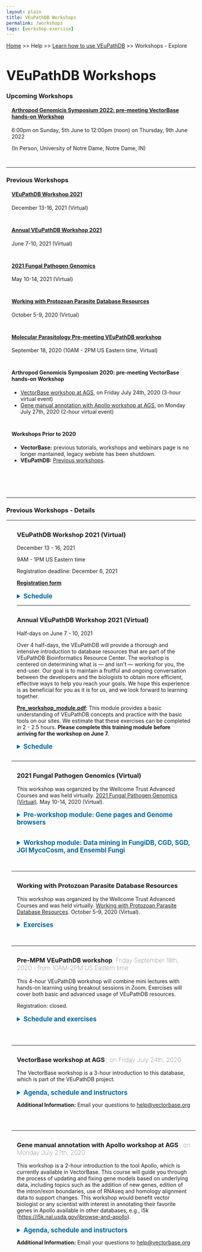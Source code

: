 ```yaml
---
layout: plain
title: VEuPathDB Workshops
permalink: /workshops
tags: [workshop-exercise]
---
```

<style>
  h1 {
    font-size: 2.5em;
  }
  div.contents {
    margin-left: 1em;
    margin-bottom: 3em;
  }
  
  div.workshop {
    margin: 2em 1em;
  }

details summary, details ul {
  margin-top: 1em;
}
details summary {
  font-size: 120%;
  color: #069;
}
details p, details table {
  margin-left: 2em;
}
details table {
  margin-right: 6em;
}

table {
  margin-top: 1em;
  border-collapse: collapse;
}
/*
table, th, td {
  border: 1px solid black;
  padding: 0.5em;
}
*/
tr.break td {
  background-color: #DCDCDC;
}

table.hor-minimalist-a {
  text-align: left;
}
table.hor-minimalist-a th {
  font-size: 110%;
  font-weight: 400;
  color: #039;
  border-bottom: 2px solid #6678b1;
  padding: 0.5em;
  text-align: left;
}
table.hor-minimalist-a tr {
  border-bottom: 1px solid #ddd;
}
table.hor-minimalist-a tr:hover td {
  color: #039; 
}
table.hor-minimalist-a tr.other td {
  background-color: #fafafa;         
}
table.hor-minimalist-a tbody {
  display: table-row-group;
  vertical-align: middle;
  border-color: inherit;
}
table.hor-minimalist-a td {
  color: #669; 
  padding: 0.5em 0.5em 0.5em;
  vertical-align: middle;
}
table.hor-minimalist-a tfoot {
  font-size: 90%;
}
table.hor-minimalist-a tfoot tr {
  border:0;
}
th.time {
  width: 10%;
}
th.event {
  width: 50%;
}
th.author {
  width: 20%;
}
th.recording {
  width: 20%;
}
</style>

<p><a href="/">Home</a> >> Help >> <a href="/a/app/static-content/landing.html">Learn how to use VEuPathDB</a> >> Workshops - Explore</p>

<h1>VEuPathDB Workshops</h1>
<div class="static-content">

  <h3>Upcoming Workshops</h3>
  <div class="contents">     
    <h4><a href="/a/app/static-content/ags2022.html">Arthropod Genomicis Symposium 2022: pre-meeting VectorBase hands-on Workshop</a></h4>
    <p>6:00pm on Sunday, 5th June to 12:00pm (noon) on Thursday, 9th June 2022</p>
    <p>(In Person, University of Notre Dame, Notre Dame, IN)</p>
  </div>

  <hr>
  
  <h3>Previous Workshops</h3>

 <div class="contents">     
    <h4><a href="#DECveupath2021">VEuPathDB Workshop 2021</a></h4>
      December 13-16, 2021 (Virtual)
  </div>
  
  <div class="contents">     
    <h4><a href="#veupath2021">Annual VEuPathDB Workshop 2021</a></h4>
      June 7-10, 2021 (Virtual)
  </div>
  
  <div class="contents">
    <h4><a href="#hinxton2021">2021 Fungal Pathogen Genomics</a></h4>
    May 10-14, 2021 (Virtual)
  </div>

  <div class="contents">
    <h4><a href="#hinxton2020">Working with Protozoan Parasite Database Resources</a></h4>
    October 5-9, 2020 (Virtual)
  </div>

  <div class="contents">
    <h4><a href="#mpm2020">Molecular Parasitology Pre-meeting VEuPathDB workshop</a></h4>
    September 18, 2020 (10AM - 2PM US Eastern time, Virtual)
  </div>

  <div class="contents">
    <h4>Arthropod Genomicis Symposium 2020: pre-meeting VectorBase hands-on Workshop</h4>
    <ul>
      <li><a href="#vb-2020-7-24">VectorBase workshop at AGS</a>, on Friday July 24th, 2020 (3-hour virtual event)</li>
      <li><a href="#apollo-2020-7-27">Gene manual annotation with Apollo workshop at AGS</a>, on Monday July 27th, 2020 (2-hour virtual event)</li>
    </ul>
  </div>

  <div class="contents">
    <h4>Workshops Prior to 2020</h4>
    <ul>
      <li><b>VectorBase:</b> previous tutorials, workshops and webinars page is no longer mantained, legacy webiste has been shutdown.</li>
      <li><b>VEuPathDB:</b> <a target="_blank" href="https://workshop.eupathdb.org" target="_blank">Previous workshops</a>.</li>
    </ul>
  </div>

<br>
<br>

 
  <!-- =========== PREVIOUS WORKSHOPS  ======================== -->
<hr>
<h3>Previous Workshops - Details</h3>
<hr>

<div class="contents">
  
  <div class="anchor"><a name="DECveupath2021"></a></div>
  <div class="workshop">
    <h3>VEuPathDB Workshop 2021 (Virtual)</h3>
    <p>December 13 - 16, 2021</p>
    <p>9AM - 1PM US Eastern time</p>
    <p>Registration deadline: December 6, 2021</p>
    <p><b><a href="https://upenn.co1.qualtrics.com/jfe/form/SV_0Il5yFqOJ056ENU" target="_blank">Registration form</a></b></p>
    <details closed>
      <summary><b>Schedule</b></summary>
      <p>All times in this schedule are given as Eastern Daylight time. Please
        convert to your location <a href="https://www.thetimezoneconverter.com/"
          target="_blank">https://www.thetimezoneconverter.com/</a>.</p>
      <table class="hor-minimalist-a">
        <thead>
          <tr>
            <th class="break"><b>Monday, December&nbsp; 13th</b></th>
          </tr>
          <tr>
            <th class="time">Time</th>
            <th class="event">Event and PDF handouts</th>
            <th class="author">Instructor</th>
            <th class="recording">Recording</th>
          </tr>
        </thead>
        <tbody>
          <tr>
            <td>8:30am</td>
            <td>Zoom session opens</td>
            <td> <br>
            </td>
            <td> <br>
            </td>
          </tr>
          <tr>
            <td>9:00 AM</td>
            <td>General welcome, workshop overview</td>
            <td>Omar Harb, Mary Ann McDowell and David Roos</td>
            <td><br>
              <iframe src="https://www.youtube.com/embed/_YF5cRpR6ak" title="YouTube video player"
                allow="accelerometer; autoplay; clipboard-write; encrypted-media; gyroscope; picture-in-picture"
                allowfullscreen=""
                height="115"
                frameborder="0"
                width="180"></iframe></td>
          </tr>
          <tr>
            <td>9:10 AM</td>
            <td>Introduction to VEuPathDB - lecture with live demos</td>
            <td>Omar Harb</td>
            <td> <br>
              <iframe src="https://www.youtube.com/embed/lKjMaGWIupM" title="YouTube video player"
                allow="accelerometer; autoplay; clipboard-write; encrypted-media; gyroscope; picture-in-picture"
                allowfullscreen=""
                height="115"
                frameborder="0"
                width="180"></iframe>
            </td>
          </tr>
          <tr>
            <td>10:00 AM</td>
            <td><a href="{{'/documents/Dec2021/SiteSearchDec2021.pdf' | absolute_url}}"><b>Site Search</b></a> <br><br>
              <a href="{{'/documents/Dec2021/OrganismPreferencesDec2021.pdf' | absolute_url}}"><b>Organism Preferences</b></a> <br><br>
              <a href="{{'/documents/Dec2021/GenePageDec2021.pdf' | absolute_url}}"><b>Gene Page</b></a></td>
            <td>Breakout rooms</td>
            <td> <br>
            </td>
          </tr>
          <tr>
            <td>11:00 AM</td>
            <td>Break</td>
            <td><br>
            </td>
            <td> <br>
            </td>
          </tr>
          <tr>
            <td>11:30 AM</td>
            <td><span style="color: #0000ee;"></span>Introduction to Search
              Strategies</td>
            <td>Susanne Warrenfeltz</td>
            <td><iframe width="180" height="115" src="https://www.youtube.com/embed/xlh2urUvayg" title="YouTube video player" frameborder="0" allow="accelerometer; autoplay; clipboard-write; encrypted-media; gyroscope; picture-in-picture" allowfullscreen></iframe>
              <br>
            </td>
          </tr>
          <tr>
            <td>12:00 PM</td>
            <td><a href="{{'/documents/Dec2021/StrategiesDec2021.pdf' | absolute_url}}"><b>Search Strategies</b></a></td>
            <td><br>
            </td>
            <td> <br>
            </td>
          </tr>
          <tr>
            <td>12:45 PM</td>
            <td>Wrap up</td>
            <td><br>
            </td>
            <td> <br>
              <iframe src="https://www.youtube.com/embed/yeieEKTA1Ts" title="YouTube video player"
                allow="accelerometer; autoplay; clipboard-write; encrypted-media; gyroscope; picture-in-picture"
                allowfullscreen=""
                height="115"
                frameborder="0"
                width="180"></iframe>
            </td>
          </tr>
          <tr>
            <td>1:00 PM</td>
            <td>Free option discussion and questions</td>
            <td><br>
            </td>
            <td> <br>
            </td>
          </tr>
          <tr>
            <td>1:30 PM</td>
            <td>Zoom closes</td>
            <td><br>
            </td>
            <td> <br>
            </td>
          </tr>
          <tr>
          </tr>
          <tr>
          </tr>
          <tr>
          </tr>
        </tbody>
      </table>
      <br>
      <table class="hor-minimalist-a">
        <thead>
          <tr>
            <th class="break"><b>Tuesday, December 14th</b></th>
          </tr>
          <tr>
            <th class="time">Time</th>
            <th class="event">Event and PDF handouts</th>
            <th class="author">Instructor</th>
            <th class="recording">Recording</th>
          </tr>
        </thead>
        <tbody>
          <tr>
            <td>8:30am</td>
            <td>Zoom session opens</td>
            <td> <br>
            </td>
            <td> <br>
            </td>
          </tr>
          <tr>
            <td>9:00 AM</td>
            <td>Introduction to the genome browser</td>
            <td>Gloria I. Giraldo-Calderón</td>
            <td><iframe width="180" height="115" src="https://www.youtube.com/embed/QlAqjN0X16A" title="YouTube video player" frameborder="0" allow="accelerometer; autoplay; clipboard-write; encrypted-media; gyroscope; picture-in-picture" allowfullscreen></iframe><br>
            </td>
          </tr>
          <tr>
            <td>9:30 AM</td>
            <td><a href="{{'/documents/Dec2021/JBrowseBasicsDec2021.pdf' | absolute_url}}"><b>Genome browser basics</b></a></td>
            <td>Break out<br>
            </td>
            <td><br>
            </td>
          </tr>
          <tr>
            <td>10:30 AM</td>
            <td>Exploring gene models in the genome browser</td>
            <td>David Roos</td>
            <td><iframe width="180" height="115" src="https://www.youtube.com/embed/ZOVmmWKxB7g" title="YouTube video player" frameborder="0" allow="accelerometer; autoplay; clipboard-write; encrypted-media; gyroscope; picture-in-picture" allowfullscreen></iframe><br>
            </td>
          </tr>
          <tr>
            <td>11:00 AM</td>
            <td>Break</td>
            <td><br>
            </td>
            <td><br>
            </td>
          </tr>
          <tr>
            <td>11:30 AM</td>
            <td><a href="{{'/documents/Dec2021/Adv_JBrowse_RNAseqII.pdf' | absolute_url}}"><b>Exploring Gene models in the genome browser</b></a></td>
            <td>Break out<br>
            </td>
            <td><br>
            </td>
          </tr>
          <tr>
            <td>12:30 PM</td>
            <td>Gene models discussion and day wrap up</td>
            <td>David Roos<br>
            </td>
            <td><iframe width="180" height="115" src="https://www.youtube.com/embed/2_p61Rjm668" title="YouTube video player" frameborder="0" allow="accelerometer; autoplay; clipboard-write; encrypted-media; gyroscope; picture-in-picture" allowfullscreen></iframe><br>
            </td>
          </tr>
          <tr>
            <td>1:00 PM</td>
            <td>Free option discussion and questions</td>
            <td><br>
            </td>
            <td><br>
            </td>
          </tr>
          <tr>
            <td>1:30 PM</td>
            <td>Zoom closes</td>
            <td><br>
            </td>
            <td><br>
            </td>
          </tr>
          <tr>
          </tr>
        </tbody>
      </table>
      <br>
      <table class="hor-minimalist-a">
        <thead>
          <tr>
            <th class="break"><b>Wednesday, December 15th</b></th>
          </tr>
          <tr>
            <th class="time">Time</th>
            <th class="event">Event and PDF handouts</th>
            <th class="author">Instructor</th>
            <th class="recording">Recording</th>
          </tr>
        </thead>
        <tbody>
          <tr>
            <td>8:30am</td>
            <td>Zoom session opens</td>
            <td><br>
            </td>
            <td><br>
            </td>
          </tr>
          <tr>
            <td>9:00 AM</td>
            <td>Introduction to Galaxy in VEuPathDB</td>
            <td>Omar Harb</td>
            <td><iframe width="180" height="115" src="https://www.youtube.com/embed/L5Q6Qlpihk0" title="YouTube video player" frameborder="0" allow="accelerometer; autoplay; clipboard-write; encrypted-media; gyroscope; picture-in-picture" allowfullscreen></iframe><br>
            </td>
          </tr>
          <tr>
            <td>10:00 AM</td>
            <td>Transcriptomic and Proteomics data</td>
            <td>Susanne Warrenfeltz </td>
            <td><iframe width="180" height="115" src="https://www.youtube.com/embed/fq-DLEAifDc" title="YouTube video player" frameborder="0" allow="accelerometer; autoplay; clipboard-write; encrypted-media; gyroscope; picture-in-picture" allowfullscreen></iframe><br>
            </td>
          </tr>
          <tr>
            <td>10:30 AM</td>
            <td><a href="{{'/documents/Dec2021/Transcriptomics_Dec2021.pdf' | absolute_url}}"><b>Transcriptomic exercise</b></a><br>
<a href="{{'/documents/Dec2021/Proteomics_Dec2021.pdf' | absolute_url}}"><b>Proteomics exercise</b></a></td>
            <td><span style="color: #0000ee;"></span>Break out</td>
            <td><br>
            </td>
          </tr>
          <tr>
            <td>11:00 AM</td>
            <td>Break</td>
            <td><br>
            </td>
            <td><br>
            </td>
          </tr>
          <tr>
            <td>11:30 AM</td>
            <td>Exercise: Transcriptomics and proteomics (Cont.)</td>
            <td>Break out </td>
            <td><br>
            </td>
          </tr>
          <tr>
            <td>12:00 PM</td>
            <td>Introduction to Orthology</td>
            <td>Mark Hickman</td>
            <td><iframe width="180" height="115" src="https://www.youtube.com/embed/3QY8AxUY9iI" title="YouTube video player" frameborder="0" allow="accelerometer; autoplay; clipboard-write; encrypted-media; gyroscope; picture-in-picture" allowfullscreen></iframe><br>
            </td>
          </tr>
          <tr>
            <td>12:45 PM</td>
            <td>Wrap up and Discussion</td>
            <td>Evelina Basenko<br>
            </td>
            <td><iframe width="180" height="115" src="https://www.youtube.com/embed/_nunD90f7Hs" title="YouTube video player" frameborder="0" allow="accelerometer; autoplay; clipboard-write; encrypted-media; gyroscope; picture-in-picture" allowfullscreen></iframe><br>
            </td>
          </tr>
          <tr>
            <td>1:00 PM</td>
            <td>Free option discussion and questions</td>
            <td><br>
            </td>
            <td><br>
            </td>
          </tr>
          <tr>
            <td>1:30 PM</td>
            <td>Zoom closes</td>
            <td><br>
            </td>
            <td><br>
            </td>
          </tr>
        </tbody>
      </table>
      <br>
      <table class="hor-minimalist-a">
        <thead>
          <tr>
            <th class="break"><b>Thursday, December 16th</b></th>
          </tr>
          <tr>
            <th class="time">Time</th>
            <th class="event">Event and PDF handouts</th>
            <th class="author">Instructor</th>
            <th class="recording">Recording</th>
          </tr>
        </thead>
        <tbody>
          <tr>
            <td>8:30am</td>
            <td>Zoom session opens</td>
            <td> <br>
            </td>
            <td> <br>
            </td>
          </tr>
          <tr>
            <td>9:00 AM</td>
            <td>Galaxy in VEuPathDB - understanding output files and what to do
              with them.</td>
            <td><br>
              Mark Hickman, Kathryn Crouch and Omar Harb<br>
            </td>
            <td>Lecture<br>
            </td>
          </tr>
          <tr>
            <td>9:30 AM</td>
            <td>Ontologies and Enrichment analysis<a href="%7B%7B%27/documents/2021athens/Day4/Metabolic_Pathways.pdf%27%20%7C%20absolute_url%7D%7D"
                class="ex-link"><b></b></a></td>
            <td>Mark Hickman<br>
            </td>
            <td>Lecture<br>
            </td>
          </tr>
          <tr>
            <td>9:45 AM</td>
            <td><a href="{{'/documents/Dec2021/GO_Enrichment_Dec2021.pdf' | absolute_url}}"><b>GO Enrichment</b></a></td>
            <td>Break out<br>
            </td>
            <td><br>
            </td>
          </tr>
          <tr>
            <td>11:00 AM</td>
            <td>Break</td>
            <td><br>
            </td>
            <td><br>
            </td>
          </tr>
          <tr>
            <td>11:30 AM</td>
            <td>Phenotypic data</td>
            <td>Evelina Basenko</td>
            <td>Lecture<br>
            </td>
          </tr>
          <tr>
            <td>12:00 PM</td>
            <td><a href="{{'/documents/Dec2021/Phenotypic_data_Dec2021.pdf' | absolute_url}}"><b>Phenotypic Data</b></a></td>
            <td>Break out<br>
            </td>
            <td><br>
            </td>
          </tr>
          <tr>
            <td>12:45 PM</td>
            <td>Final wrap up</td>
            <td>All<br>
            </td>
            <td><br>
            </td>
          </tr>
          <tr>
            <td>1:00 PM</td>
            <td>Free option discussion and questions</td>
            <td><br>
            </td>
            <td><br>
            </td>
          </tr>
          <tr>
            <td>1:30 PM</td>
            <td>Zoom closes</td>
            <td><br>
            </td>
            <td><br>
            </td>
          </tr>
        </tbody>
      </table>
    </details>
    <hr>
    </div> <!--workshop-->

 
  <div class="anchor"><a name="veupath2021"></a></div>
  <div class="workshop">
    <h3>Annual VEuPathDB Workshop 2021 (Virtual)</h3>
    <p>Half-days on June 7 - 10, 2021</p> 
    <p>Over 4 half-days, the VEuPathDB will provide a thorough and intensive introduction to database resources that are part of the VEuPathDB Bioinformatics Resource Center. The workshop is centered on determining what is — and isn't — working for you, the end-user. Our goal is to maintain a fruitful and ongoing conversation between the developers and the biologists to obtain more efficient, effective ways to help you reach your goals. We hope this experience is as beneficial for you as it is for us, and we look forward to learning together. </p>
    <!--<p> <a href="https://workshop.eupathdb.org/athens/2021/"> More info</a></p>-->
    <p><a href="{{'/documents/2021athens/Pre_workshop_module.pdf' | absolute_url}}"><b>Pre_workshop_module.pdf</b></a>: This module provides a basic understanding of VEuPathDB concepts and practice with the basic tools on our sites.  We estimate that these exercises can be completed in 2 - 2.5 hours.  <b>Please complete this training module before arriving for the workshop on June 7.</b></p>
    <details closed>
      <summary><b>Schedule</b></summary>
      <p>All times in this schedule are given as Eastern Daylight time.  Please convert to your location <a href="https://www.thetimezoneconverter.com/" target="_blank">https://www.thetimezoneconverter.com/</a>.</p>
      <table class="hor-minimalist-a">
        <thead> 
          <tr>
            <th class="break"><b>Monday, June 7th</b></th>
          </tr>
          <tr>
            <th style="text-align:left">Time</th>
            <th style="text-align:left">Event and PDF handouts</th>
            <th style="text-align:left">Instructor</th>
            <th style="text-align:left">Recording</th>
          </tr>
        </thead>
        <tbody>
          <tr>
            <td>8:30am</td>
            <td>Zoom session opens for discussion</td>
            <td> </td>
            <td> </td>
          </tr>
          <tr>
            <td>9:00 - 9:10am</td>
            <td>Workshop Introduction</td>
            <td>Jessica Kissinger</td>
            <td><br><iframe width="180" height="115" src="https://www.youtube.com/embed/KW4KpPAVpEo" frameborder="0" allow="accelerometer; autoplay; clipboard-write; encrypted-media; gyroscope; picture-in-picture" allowfullscreen></iframe></td>
          </tr>
          <tr>
            <td>9:10 - 9:15am</td>
            <td>Welcome and introductions</td>
            <td>Mary Ann McDowell and David Roos</td>
            <td> </td>
          </tr>
          <tr>
            <td>9:15 - 9:55am</td>
            <td>Introductions</td>
            <td>Everyone - Name, organisms of research, geographic location</td>
            <td> </td>
          </tr>
          <tr>
            <td>10 - 10:05am</td>
            <td>short break</td>
            <td></td>
            <td> </td>
          </tr>
          <tr>
            <td>10 - 10:10am</td>
            <td><a href="{{'/documents/2021athens/Day1/Trans-and-Prot-lecture.pdf' | absolute_url}}"><b>Transcriptomics and Proteomics lecture</b></a></td>
            <td>Susanne Warrenfeltz</td>
            <td><iframe width="180" height="115" src="https://www.youtube.com/embed/kE64HktDLlA" frameborder="0" allow="accelerometer; autoplay; clipboard-write; encrypted-media; gyroscope; picture-in-picture" allowfullscreen></iframe> </td>
          </tr>
          <tr>
            <td>10:10am - 12:00pm</td>
            <td>Break out rooms for hands on work - <br> <a href="{{'/documents/2021athens/Day1/Transcriptomics.pdf' | absolute_url}}" class="ex-link"><b>Transcriptomics</b></a> and <a href="{{'/documents/2021athens/Day1/Proteomics_June2021.pdf' | absolute_url}}" class="ex-link"><b>Proteomics</b></a></td>
            <td></td>
            <td> </td>
          </tr>
          <tr>
            <td>12:00 - 12:45pm</td>
            <td>Lunch Break</td>
            <td></td>
            <td> </td>
          </tr>
          <tr>
            <td>12:45 - 1:00pm</td>
            <td><a href="{{'/documents/2021athens/Day1/GO_Term_Presentation_june2021.pdf' | absolute_url}}" class="ex-link"><b>Gene ontology and enrichment lecture</b></a></td>
            <td>Omar Harb</td>
            <td><iframe width="180" height="115" src="https://www.youtube.com/embed/i8ulapvhy1M" frameborder="0" allow="accelerometer; autoplay; clipboard-write; encrypted-media; gyroscope; picture-in-picture" allowfullscreen></iframe> </td>
          </tr>
          <tr>
            <td>1:00 - 1:30pm</td>
            <td>Break out rooms for hands on work - <br><a href="{{'/documents/2021athens/Day1/GO-Enrichment.pdf' | absolute_url}}" class="ex-link"><b>GO Enrichment</b></a></td>
            <td></td>
            <td> </td>
          </tr>
          <tr>
            <td>1:30 - 1:50pm</td>
            <td><a href="{{'/documents/2021athens/Day1/VEuPathDB_RNAseq_lecture_2021.pdf' | absolute_url}}" class="ex-link"><b>Galaxy/RNAseq lecture</b></a></td>
            <td>Kathryn Crouch</td>
            <td><iframe width="180" height="115" src="https://www.youtube.com/embed/k5dPoZpxzE8" frameborder="0" allow="accelerometer; autoplay; clipboard-write; encrypted-media; gyroscope; picture-in-picture" allowfullscreen></iframe> </td>
          </tr>
          <tr>
            <td>1:50 - 3:00pm</td>
            <td>Break out rooms for hands on work - RNAseq Galaxy part 1<br> <a href="{{'/documents/2021athens/Day1/Galaxy-RNAseq-groups.pdf' | absolute_url}}" class="ex-link"><b>Datasets</b></a> and <a href="{{'/exercises/Day1/VEuPathDB_RNAseq_Mapping_Galaxy_1-2.pdf' | absolute_url}}" class="ex-link"><b>Instructions</b></a></td>
            <td></td>
            <td> </td>
          </tr>   
          <tr>
            <td>3 - 3:30pm</td>
            <td>Optional discussion and question time </td>
            <td></td>
            <td> </td>
          </tr>
        </tbody>
      </table>
      <br>
      <table class="hor-minimalist-a">
        <thead>
          <tr>
            <th class="break"><b>Tuesday, June 8th</b></th>
          </tr>
          <tr>
            <th style="text-align:left">Time</th>
            <th style="text-align:left">Event and PDF handouts</th>
            <th style="text-align:left">Instructor</th>
            <th style="text-align:left">Recording</th>
          </tr>
        </thead>
        <tbody>
          <tr>
            <td>8:30am</td>
            <td>Zoom session opens for discussion</td>
            <td> </td>
            <td> </td>
          </tr>
          <tr>
            <td>9:00 - 9:10am</td>
            <td>Phenotype lecture</td>
            <td>Evelina Basenko</td>
            <td><iframe width="180" height="115" src="https://www.youtube.com/embed/fEFpS6sJ6lc" frameborder="0" allow="accelerometer; autoplay; clipboard-write; encrypted-media; gyroscope; picture-in-picture" allowfullscreen></iframe> </td>
          </tr>
          <tr>
            <td>9:10 - 10:00am</td>
            <td>Break out rooms for hands on work - <br><a href="{{'/documents/2021athens/Day2/Phenotypic_data.pdf' | absolute_url}}" class="ex-link"><b>Phenotype</b></a></td>
            <td></td>
            <td></td>
          </tr>
          <tr>
            <td>10:00 - 10:20am</td>
            <td>Gene models lecture</td>
            <td>David Roos<br></td>
            <td><iframe width="180" height="115" src="https://www.youtube.com/embed/toRnpKcNUH4" frameborder="0" allow="accelerometer; autoplay; clipboard-write; encrypted-media; gyroscope; picture-in-picture" allowfullscreen></iframe></td>
          </tr>
          <tr>
            <td>10:20 - 11:30am</td>
            <td>Break out rooms for hands on work - <br><a href="{{'/documents/2021athens/Day2/Adv_JBrowse_RNAseqII.pdf' | absolute_url}}" class="ex-link"><b>Adv. JBrowse gene models</b></a></td>
            <td></td>
            <td></td>
          </tr>
          <tr>
            <td>11:30am - 12:00pm</td>
            <td>Group discussion with some students highlighting what they found</td>
            <td></td>
            <td></td>
          </tr>
          <tr>
            <td>12:00pm</td>
            <td>Lunch Break</td>
            <td></td>
            <td> </td>
          </tr>
          <tr>
            <td>1:00 - 1:20pm</td>
            <td>Lecture RNAseq pipeline output, Fastq and DESeq2</td>
            <td>Mark Hickman</td>
            <td><iframe width="180" height="115" src="https://www.youtube.com/embed/kyjoEeXhMak" frameborder="0" allow="accelerometer; autoplay; clipboard-write; encrypted-media; gyroscope; picture-in-picture" allowfullscreen></iframe></td>
          </tr>
          <tr>
            <td>1:20 - 3:00pm</td>
            <td>Break out rooms for hands on work - <br><a href="{{'/documents/2021athens/Day2/VEuPathDB_RNAseq_mapping_Galaxy_2.pdf' | absolute_url}}" class="ex-link"><b>RNAseq Galaxy part 2</b></a></td>
            <td></td>
            <td></td>
          </tr>
          <tr>
            <td>3 - 3:30pm</td>
            <td>Optional discussion and question time </td>
            <td></td>
            <td> </td>
          </tr>
        </tbody>
      </table>
      <br>
      <table class="hor-minimalist-a">
        <thead>
          <tr>
            <th class="break"><b>Wednesday, June 9th</b></th>
          </tr>
          <tr>
            <th style="text-align:left">Time</th>
            <th style="text-align:left">Event</th>
            <th style="text-align:left">Instructor</th>
            <th style="text-align:left">Recording</th>
          </tr>
        </thead>
        <tbody>
          <tr>
            <td>8:30am</td>
            <td>Zoom session opens for discussion</td>
            <td></td>
            <td></td>
          </tr>
          <tr>
            <td>9:00 - 9:20am</td>
            <td>Orthology lecture</td>
            <td>David Roos</td>
            <td><iframe width="180" height="115" src="https://www.youtube.com/embed/TYSjDtHqYog" frameborder="0" allow="accelerometer; autoplay; clipboard-write; encrypted-media; gyroscope; picture-in-picture" allowfullscreen></iframe></td>
          </tr>
          <tr>
            <td>9:20 - 10:15am</td>
            <td>Break out rooms for hands on work - <br><a href="{{'/documents/2021athens/Day3/Orthology_Phyletic_Patterns.pdf' | absolute_url}}" class="ex-link"><b>Orthology</b></a></td>
            <td></td>
            <td></td>
          </tr>
          <tr>
            <td>10:15 - 10:30am</td>
            <td><a href="{{'/documents/2021athens/Day3/VEuPathDB_variants-lecture2021.pdf' | absolute_url}}" class="ex-link"><b>SNPs and CNVs</b></a></td>
            <td>Kathryn Crouch</td>
            <td><iframe width="180" height="115" src="https://www.youtube.com/embed/Jus6uR6no9o" frameborder="0" allow="accelerometer; autoplay; clipboard-write; encrypted-media; gyroscope; picture-in-picture" allowfullscreen></iframe></td>
          </tr>
          <tr>
            <td>10:30am - 12:00pm</td>
            <td>Break out rooms for hands on work - <br><a href="{{'/documents/2021athens/Day3/Population_Biology_SNPs_CNVs_June2021.pdf' | absolute_url}}" class="ex-link"><b>SNPs and CNVs</b></a></td>
            <td></td>
            <td></td>
          </tr>
          <tr>
            <td>12:00pm</td>
            <td>Lunch Break</td>
            <td></td>
            <td></td>
          </tr>
          <tr>
            <td>1:00pm</td>
            <td>Colocation and Introduction to group projects</td>
            <td>Omar Harb</td>
            <td><iframe width="180" height="115" src="https://www.youtube.com/embed/Py4yOm37_Lo" frameborder="0" allow="accelerometer; autoplay; clipboard-write; encrypted-media; gyroscope; picture-in-picture" allowfullscreen></iframe></td>
          </tr>
            <td>1:30 - 3:00pm</td>
            <td>Break out rooms for hands on work - Group project</td>
            <td></td>
            <td></td>
          </tr>
          <tr>
            <td>3 - 3:30pm</td>
            <td>Optional discussion and question time </td>
            <td></td>
            <td></td>
          </tr>
        </tbody>
      </table>
      <br>
      <table class="hor-minimalist-a">
        <thead>
          <tr>
            <th class="break"><b>Thursday, June 10th</b></th>
          </tr>
          <tr>
            <th style="text-align:left">Time</th>
            <th style="text-align:left">Event</th>
            <th style="text-align:left">Instructor</th>
            <th style="text-align:left">Recording</th>
          </tr>
        </thead>
        <tbody>
          <tr>
            <td>8:30am</td>
            <td>Zoom session opens for discussion</td> 
            <td> </td>
            <td> </td>
          </tr>
          <tr>
            <td>9:00 - 9:10am</td>
            <td><a href="{{'/documents/2021athens/Day4/Met-pathways-lecture.pdf' | absolute_url}}" class="ex-link"><b>Metabolic pathways lecture</b></a></td>
            <td>Jessie Kissinger</td>
            <td><iframe width="180" height="115" src="https://www.youtube.com/embed/dWe_FvwRSOo" frameborder="0" allow="accelerometer; autoplay; clipboard-write; encrypted-media; gyroscope; picture-in-picture" allowfullscreen></iframe></td>
          </tr>
          <tr>
            <td>9:10 - 10:00am</td>
            <td>Break out rooms for hands on work - <br><a href="{{'/documents/2021athens/Day4/Metabolic_Pathways.pdf' | absolute_url}}" class="ex-link"><b>Metabolic pathways</b></a></td>
            <td></td>
            <td></td>
          </tr>
          <tr>
            <td>10 - 10:05am</td>
            <td>Short Break</td>
            <td></td>
            <td></td>
          </tr>
          <tr>
            <td>10:05 - 12pm</td>
            <td>Break out rooms for hands on work - Group project</td>
            <td></td>
            <td></td>
          </tr>
          <tr>
            <td>12:00pm</td>
            <td>Lunch Break</td>
            <td>Breakout rooms can stay open for continued group project work</td>
            <td></td>
          </tr>
          <tr>
            <td>1 - 2:30pm</td>
            <td>Final Project presentations</td>
            <td></td>
            <td></td>
          </tr>
          <tr>
            <td>2:30 - 3pm</td>
            <td>Workshop wrapup and final thoughts</td>
            <td></td>
            <td></td>
          </tr>   
        </tbody>
      </table>
    </details>
  </div> <!--workshop-->

  <hr>

  <div class="anchor"><a name="hinxton2021"></a></div>
  <div class="workshop">

  <h3>2021 Fungal Pathogen Genomics (Virtual)</h3>
    This workshop was organized by the Wellcome Trust Advanced Courses and was held virtually. <a href="https://coursesandconferences.wellcomeconnectingscience.org/event/fungal-pathogen-genomics-virtual-20210510/#:~:text=Summary-,Summary,and%20human%2Fanimal%2Fplant%20health">
    2021 Fungal Pathogen Genomics (Virtual)</a>.
    May 10-14, 2020 (Virtual).<br>

  <details closed>
      <summary><b>Pre-workshop module: Gene pages and Genome browsers</b></summary>
      <ul>
        <li><a href="{{'/documents/2021hinxtonfungal/1_SGD_mainpage_anatomy.pdf' | absolute_url}}">SGD main page anatomy</a></li>
        <li><a href="{{'/documents/2021hinxtonfungal/2_SGD_Gene_Pages.pdf' | absolute_url}}">SGD Gene pages</a></li>
        <li><a href="{{'/documents/2021hinxtonfungal/3_CGD_mainpage_anatomy.pdf' | absolute_url}}">CGD main page anatomy</a></li>
        <li><a href="{{'/documents/2021hinxtonfungal/4_CGD_Gene_Pages.pdf' | absolute_url}}">CGD Gene pages</a></li>
        <li><a href="{{'/documents/2021hinxtonfungal/4_SGD_CGD_Browsers_JBrowse.pdf' | absolute_url}}">SGD and CGD Genome browsers JBrowse</a></li>
        <li><a href="{{'/documents/2021hinxtonfungal/5_Anatomy_of_Ensembl_Fungi.pdf' | absolute_url}}">Anatomy of Ensembl Fungi</a></li>
        <li><a href="{{'/documents/2021hinxtonfungal/6_Ensembl_Fungi_Genepages_genome_browser_exercises.pdf' | absolute_url}}">Ensembl Fungi: Gene pages and genome browser</a></li>
        <li><a href="{{'/documents/2021hinxtonfungal/7_FungiDB_Navigating_main_page.pdf' | absolute_url}}">FungiDB main page anatomy</a></li>
        <li><a href="{{'/documents/2021hinxtonfungal/8_FungiDB_site_search.pdf' | absolute_url}}">FungiDB site search</a></li>
        <li><a href="{{'/documents/2021hinxtonfungal/9_FungiDB_Navigating_gene_record_pages.pdf' | absolute_url}}">FungiDB Navigating gene record pages</a></li>
        <li><a href="{{'/documents/2021hinxtonfungal/10_AnatomyOfMycoCosm_2021.pdf' | absolute_url}}">Anatomy of JGI MycoCosm</a></li>
     </ul>
    </details>
    <br> 
    <details closed>
      <summary><b>Workshop module: Data mining in FungiDB, CGD, SGD, JGI MycoCosm, and Ensembl Fungi</b></summary>
      <ul>  
        <li>Database Queries
           <ul>
            <li><a href="{{'/documents/2021hinxtonfungal/1_FungiDB_Advanced_Search_Strategies.pdf' | absolute_url}}">FungiDB: Advanced search strategies</a></li>
            <li><a href="{{'/documents/2021hinxtonfungal/2_SGD_Search_Strategies_YeastMine.pdf' | absolute_url}}">SGD: Search strategies in YeastMine</a></li>
            <li><a href="{{'/documents/2021hinxtonfungal/3_Database search_BioMart.pdf' | absolute_url}}">Ensembl Fungi: Database search in BioMart</a></li>
           </ul>
        </li><br>
        <li>Mapping RNA-Seq Data in Galaxy, Part 1
           <ul>
            <li><a href="{{'/documents/2021hinxtonfungal/1_FungiDB_RNASeq_background.pdf' | absolute_url}}">RNA-Seq background</a></li>
            <li><a href="{{'/documents/2021hinxtonfungal/2_FungiDB_RNAseq_Mapping_Galaxy_1.pdf' | absolute_url}}">FungiDB: RNA-Seq mapping in Galaxy, Part1</a></li>
           </ul>
        </li><br>
        <li>Database Queries: Transcriptomics and Proteomics
           <ul>
            <li><a href="{{'/documents/2021hinxtonfungal/1_RNAseq_data_trackhubs.pdf' | absolute_url}}">Ensembl Fungi: RNA-Seq data (trackhubs)</a></li>
            <li><a href="{{'/documents/2021hinxtonfungal/2_SGD_Expression_tools_SPELL.pdf' | absolute_url}}">SGD Expression tools: SPELL</a></li>
            <li><a href="{{'/documents/2021hinxtonfungal/3_FungiDB_Transcriptomics_Proteomics.pdf' | absolute_url}}">FungiDB: Transcriptomics and Proteomics</a></li>
           </ul>
        </li><br>
        <li>Mapping SNPs in Galaxy, Part 1
           <ul>
            <li><a href="{{'/documents/2021hinxtonfungal/1_FungiDB_SNP_Mapping_1.pdf' | absolute_url}}">FungiDB SNP Mapping, Part 1</a></li>
           </ul>
        </li><br>
        <li>Mapping RNA-Seq Data in Galaxy, Part 2
           <ul>
            <li><a href="{{'/documents/2021hinxtonfungal/1_RNAseq_mapping_Galaxy_2_final_oh.pdf' | absolute_url}}">RNA-Seq mapping in Galaxy, Part 2</a></li>
           </ul>
        </li><br>
        <li>Mapping SNPs in Galaxy, Part 2
           <ul>
            <li><a href="{{'/documents/2021hinxtonfungal/1_FungiDB_SNP_Mapping_2.pdf' | absolute_url}}">FungiDB SNP Mapping, Part 2</a></li>
           </ul>
        </li><br>
         <li>Database Queries: SNPs and variants
           <ul>
            <li><a href="{{'/documents/2021hinxtonfungal/1_SGD_Variant_Viewer.pdf' | absolute_url}}">SGD: Variant Viewer</a></li>
            <li><a href="{{'/documents/2021hinxtonfungal/2_FungiDB_SNPs_CNVs.pdf' | absolute_url}}">FungiDB: SNPs and CNVs</a></li>
            <li><a href="{{'/documents/2021hinxtonfungal/3_Ensembl_Fungi_Variation_exercises.pdf' | absolute_url}}">Ensembl Fungi: Variation exercises</a></li>
           </ul>
        </li><br>
        <li>Database Queries: Comparative Genomics and Orthology
           <ul>
            <li><a href="{{'/documents/2021hinxtonfungal/1_Comparative genomics_WGA.pdf' | absolute_url}}">Ensembl Fungi: Comparative genomics (WGA)</a></li>
            <li><a href="{{'/documents/2021hinxtonfungal/3_JGI_SYNTENY.pdf' | absolute_url}}">JGI MycoCosm: Synteny</a></li>
            <li><a href="{{'/documents/2021hinxtonfungal/4_Joint Exercise Ensembl and MycoCosm with answersv2.pdf' | absolute_url}}">Mining data across Ensembl Fungi and JGI MycoCosm</a></li>
            <li><a href="{{'/documents/2021hinxtonfungal/GeneFamily_Cazymes_JGI_2021.pdf' | absolute_url}}">JGI MycoCosm: Comparative analysis of Gene Families</a></li>
           </ul>
        </li><br>
        <li>Database Queries: Evolutionary analysis and cross species inference
           <ul>
            <li><a href="{{'/documents/2021hinxtonfungal/1_SGD_predicting_fungal_biology.pdf' | absolute_url}}">SGD: predicting fungal biology</a></li>
            <li><a href="{{'/documents/2021hinxtonfungal/2_Evolutionary Analysis_gene trees.pdf' | absolute_url}}">Ensebml Fungi: Evolutionary Analysis (gene trees)</a></li>
            <li><a href="{{'/documents/2021hinxtonfungal/3_FungiDB_MycoCosm_Ensembl_JBrowse_synteny.pdf' | absolute_url}}">Mining data across FungiDB, MycoCosm, and Ensembl Fungi</a></li>
            <li><a href="{{'/documents/2021hinxtonfungal/4_FungiDB_Orthology and Phyletic Patterns.pdf' | absolute_url}}">FungiDB orthology and phyletic patterns</a></li>
           </ul>
        </li><br>
        <li>Database Queries: Enrichment analysis
           <ul>
            <li><a href="{{'/documents/2021hinxtonfungal/2_CGD_GO_Term_Finder.pdf' | absolute_url}}">CGD: GO Term Finder</a></li>
            <li><a href="{{'/documents/2021hinxtonfungal/3_FungiDB_GO Enrichment.pdf' | absolute_url}}">FungiDB: GO Enrichment</a></li>
            <li><a href="{{'/documents/2021hinxtonfungal/SGD_GO_Slim_Mapper.pdf' | absolute_url}}">SGD: GO Slim Mapper</a></li>
           </ul>
        </li><br>
        <li>Database Queries: Functional analysis: Pathways and metabolites
           <ul>
            <li><a href="{{'/documents/2021hinxtonfungal/3_FungiDB_Metabolic_Pathways.pdf' | absolute_url}}">FungiDB: Metabolic Pathways</a></li>
            <li><a href="{{'/documents/2021hinxtonfungal/4 FungiDB_MycoCosm_Secondary metabolites.pdf' | absolute_url}}">FungiDB and MycoCosm: Secondary metabolites</a></li>
            <li><a href="{{'/documents/2021hinxtonfungal/MycoCosmKEGGBrowser_2021.pdf' | absolute_url}}">MycoCosm: KEGG Browser</a></li>
            <li><a href="{{'/documents/2021hinxtonfungal/MycoCosmSecondaryMetabolismClustersBrowser_2021.pdf' | absolute_url}}">MycoCosm: Secondary Metabolism Clusters Browser</a></li>
           </ul>
        </li><br>
        <li>Manual curation in Apollo
           <ul>
            <li><a href="{{'/documents/2021hinxtonfungal/Community_gene_annotation_WTAC_FINAL.pdf' | absolute_url}}">Community gene annotation in Ensembl Fungi, FungiDB and MycoCosm</a></li>
           </ul>
        </li>
      </ul>
    </details>
    <br>

  </div>
 


  <hr>  
     
  <div class="anchor"><a name="hinxton2020"></a></div>
  <div class="workshop">
    <h3>Working with Protozoan Parasite Database Resources</h3>
    This workshop was organized by the Wellcome Trust Advanced Courses and was held virtually. <a href="https://coursesandconferences.wellcomegenomecampus.org/our-events/parasite-database-resources-2020/">
    Working with Protozoan Parasite Database Resources</a>.
    October 5-9, 2020 (Virtual).<br>
    <details closed>
      <summary><b>Exercises</b></summary>
      <ul>
        <li><a href="{{'/documents/hinxtonparasite/01b_SearchStrategies_Exercise_PlasmoDB.pdf' | absolute_url}}">Search Strategy Basics</a></li>
        <li><a href="{{'/documents/hinxtonparasite/01b_SiteSearch_PlasmoDB.pdf' | absolute_url}}">Site Search</a></li>
        <li><a href="{{'/documents/hinxtonparasite/02_Exploring the Gene Page.pdf' | absolute_url}}">Exploring Gene Pages</a></li>
        <li><a href="{{'/documents/hinxtonparasite/05_JBrowseBasics.pdf' | absolute_url}}">JBrowse Basics</a></li>
        <li><a href="{{'/documents/hinxtonparasite/06_JBrowse_RNAseqII.pdf' | absolute_url}}">Gene Structure and RNA-Seq Data in JBrowse</a></li>
        <li>Genome Annotation with Companion
        <ul>
        <li><a href="{{'/documents/hinxtonparasite/07_Companion_1.pdf' | absolute_url}}">Companion Part I</a></li>
        <li><a href="{{'/documents/hinxtonparasite/08a_Companion_2.pdf' | absolute_url}}">Companion Part II</a></li>
        </ul><br>
        </li>
        <li><a href="{{'/documents/hinxtonparasite/12_Population_Biology_SNPs_CNVs.pdf' | absolute_url}}">Population Biology: SNPs and CNVs</a></li>
        <li><a href="{{'/documents/hinxtonparasite/14_GO Enrichment.pdf' | absolute_url}}">GO Enrichment</a></li>
        <li>Mapping RNA-Seq Data in Galaxy:
        <ul>
        <li><a href="{{'/documents/hinxtonparasite/16_RNAseq_Mapping_Galaxy_1.pdf' | absolute_url}}">Galaxy Part I</a></li>
        <li><a href="{{'/documents/hinxtonparasite/20_RNAseq_mapping_Galaxy_2.pdf' | absolute_url}}">Galaxy Part II</a></li>
        </ul><br>
        </li>
        <li><a href="{{'/documents/hinxtonparasite/17_Transcriptomic_proteomics1.pdf' | absolute_url}}">Transcriptomic & Proteomic Searches</a></li>
        <li><a href="{{'/documents/hinxtonparasite/19_Orthology_Phyletic_Patterns.pdf' | absolute_url}}">Orthology Phylogenetic Searches</a></li>
        <li><a href="{{'/documents/hinxtonparasite/22_Host_response.pdf' | absolute_url}}">Host Response</a></li>
        <li><a href="{{'/documents/hinxtonparasite/23_Metabolic_Pathways_kc.pdf' | absolute_url}}">Metabolic Pathways</a></li>
        <li><a href="{{'/documents/hinxtonparasite/Advanced Search Strategies.pdf' | absolute_url}}">Advanced Searches</a></li>
    </ul>
    </details>
    <br>
  </div>

  <hr>

  <div class="anchor"><a name="mpm2020"></a></div>
  <div class="workshop">
    <h3>Pre-MPM VEuPathDB workshop<span style="font-weight:100">, Friday September 18th, 2020 - from 10AM-2PM US Eastern time</span></h3>
    <p>This 4-hour VEuPathDB workshop will combine mini lectures with hands-on learning using breakout sessions in Zoom. Exercises will cover both basic and advanced usage of VEuPathDB resources.</p>
    <p>Registration: closed.</p>
    <details closed>
      <summary><b>Schedule and exercises</b></summary>
      <table class="hor-minimalist-a">
        <thead>
          <tr>
            <th style="text-align:left">Time</th>
            <th style="text-align:left">Activity</th>
            <th style="text-align:left">Presenter</th>
            <th style="text-align:left">Recording</th>
          </tr>
        </thead>
        <tbody>
          <tr>
            <td>10-10:05AM</td>
            <td>Introduction to workshop</td>
            <td>David Roos</td>
            <td></td>
          </tr>
          <tr class="other">
            <td>10:05-10:15AM</td>
            <td>Quick intro to the home page layout</td>
            <td>Jessica Kissinger</td>
            <td><iframe width="180" height="115" src="https://www.youtube.com/embed/videoseries?list=PLWzQB3i5sYAIbOj9nosayPMgdBPH4Y5c3" frameborder="0" allow="accelerometer; autoplay; clipboard-write; encrypted-media; gyroscope; picture-in-picture" allowfullscreen></iframe></td>
          </tr>
          <tr>
            <td> 10:15-10:45AM </td>
            <td><a href="{{'/documents/MPMSiteSearch.pdf' | absolute_url}}"><b>Site search</b></a></td>
            <td>Hands-on exercise in breakout rooms</td>
            <td></td>
          </tr>
          <tr class="other">
            <td>10:45-11:15AM</td>
            <td><a href="{{'/documents/MPMSearchStrategies_Exercise.pdf' | absolute_url}}"><b>Building a search strategy</b></a></td>
            <td>Hands-on exercise in breakout rooms</td>
            <td></td>
          </tr>
          <tr class="break">
            <td>11:15-11:30AM</td>
            <td>Break</td>
            <td></td>
            <td></td>
          </tr>
          <tr>
            <td>11:30-11:45AM</td>
            <td>Intro to GO enrichment</td>
            <td>Omar Harb</td>
            <td><iframe width="180" height="115" src="https://www.youtube.com/embed/Ks_sAmH_6DQ" frameborder="0" allow="accelerometer; autoplay; clipboard-write; encrypted-media; gyroscope; picture-in-picture" allowfullscreen></iframe></td>
          </tr>
          <tr class="other">
            <td>11:45-12:15PM</td>
            <td><a href="{{'/documents/MPMGOEnrichment.pdf' | absolute_url}}"><b>GO enrichment exercise</b></a></td>
            <td>Hands-on exercise in breakout rooms</td>
            <td></td>
          </tr>
          <tr>
            <td>12:15-1:00PM</td>
            <td><a href="{{'/documents/MPMGenePage.pdf' | absolute_url}}"><b>Exploring the gene page</b></a><br>
            <a href="{{'/documents/MPMJBrowseBasics.pdf' | absolute_url}}"><b>Exploring the genome browser</b></a></td>
            <td>Hands-on exercise in breakout rooms</td>
            <td></td>
          </tr>
          <tr class="other">
            <td>1:00-1:15PM</td>
            <td>Intro to orthology and how it is used in VEuPathDB</td>
            <td>Mark Hickman</td>
            <td><iframe width="180" height="115" src="https://www.youtube.com/embed/q_oWaSDWaHA" frameborder="0" allow="accelerometer; autoplay; clipboard-write; encrypted-media; gyroscope; picture-in-picture" allowfullscreen></iframe></td>
          </tr>
          <tr>
            <td>1:15-1:45PM</td>
            <td><a href="{{'/documents/MPMAdvancedStrategies.pdf' | absolute_url}}"><b>Advanced search strategies</b></a></td>
            <td>Hands-on exercise in breakout rooms</td>
            <td></td>
          </tr>
          <tr class="other">
            <td>1:45-2:00PM</td>
            <td>Wrap up</td>
            <td></td>
            <td><iframe width="180" height="115" src="https://www.youtube.com/embed/IH7mCozhQOc" frameborder="0" allow="accelerometer; autoplay; clipboard-write; encrypted-media; gyroscope; picture-in-picture" allowfullscreen></iframe></td>
          </tr>
          <tr>
            <td>2:00-2:30PM (Optional)</td>
            <td>Additional time to work on specific problems or complete exercises</td>
            <td></td>
            <td></td>
          </tr>
        </tbody>
        <tfoot>
          <tr>
            <td colspan="4"><i>This workshop will be run by a number of VEuPathDB staff members including: Achchuthan Shanmugasundram, David Starns, David Roos, Evelina Basenko, Jessica Kissinger, Gloria I. Giraldo-Calderón, Kathryn Crouch, Mark Hickman, Samual Rund, Sarah Kelly, Susanne Warrenfeltz, Sheena Tomko and Omar Harb</i></td>
          </tr>
        </tfoot>
      </table>
    </details>
  </div> <!-- workshop -->
  <br>


  <hr>

  <div class="anchor"><a name="vb-2020-7-24"></a></div>
  <div class="workshop">
    <h3>VectorBase workshop at AGS
      <span style="font-weight:100">, on Friday July 24th, 2020</span>
    </h3>
    <p>The VectorBase workshop is a 3-hour introduction to this database, which is part of the VEuPathDB project. </p>
    <!--<p><b>Who should apply:</b>
      The ideal candidate has a need to use VectorBase (or any of the other parasite and fungi databases, which all have the same layout) and presumably has a bioinformatics research problem to work on after attending the course. </p>
    <p><b>Database covered:</b> VectorBase </p>
    <p><b>Costs and Fees:</b> 
      The course is free. However, to make the most out of it we will have limited seats in other to ensure participants can easily interact with the instructors while solving the exercises. Please only apply if you plan to attend the workshop in full</p>
    <p><b>Where:</b> 
      Accepted participants will receive the appropriate workshop link </p>
    <p><b>Application deadline:</b> 
      Friday, July 17th 2020</p>
    <p><b>Acceptance notification by:</b> 
    Monday, July 20th 2020 </p>
    <p><b>Registration link:</b>   
      <a target="_blank" href="https://docs.google.com/forms/d/e/1FAIpQLSeEpeQkQwnV59EG_KSH93PeI7Zb6f_5L-4po6FZ_jo-EKX8bA/viewform">
https://docs.google.com/forms/d/e/1FAIpQLSeEpeQkQwnV59EG_KSH93PeI7Zb6f_5L-4po6FZ_jo-EKX8bA/viewform  </a></p>
    <p><b>Note:</b> 
      To encourage the active participation/Q&A during the hands-on activities, limited seats are available and the sessions will not be recorded. Priority seating will be given to AGS meeting attendees.  </p>
    -->

  <details closed>
    <summary><b>Agenda, schedule and instructors</b></summary>

<ul>
<li>GIGC: Gloria I. Giraldo-Calderón, University of Notre Dame</li>
<li>OH: Omar Harb, Pennsylvania State University</li>
<li>Other members from the VEuPathDB team will join us to help you during the exercises</li>
</ul>

<table class="hor-minimalist-a">
  <thead style="font-weight:bold">
    <tr><th colspan="4">Time</th><th rowspan="2">Topic</th><th rowspan="2">Instructor</th></tr>
    <tr><th>PDT (W. Coast)</th><th>EDT (E. Coast)</th><th>CET (Europe)</th><th>Length (min)</th></tr>
  </thead>
  <tbody>
    <tr><td>8:00</td><td>11:00</td><td>17:00</td><td>10</td>
        <td>Quick introduction and demonstrations about the VEuPathDB resources</td>
        <td>GIGC</td>
    </tr>
    <tr><td>8:10</td><td>11:10</td><td>17:10</td><td>20</td>
        <td>1. Site search: <a href="{{'/documents/SiteSearch_Exercise.docx' | absolute_url}}">Exercise</a></td>
        <td>GIGC</td>
    </tr>
    <tr><td>8:30</td><td>11:30</td><td>17:30</td><td>40</td>
        <td>2. Search strategies: <a href="{{'/documents/SearchStrategies_Exercise.docx' | absolute_url}}">Exercise</a></td>
        <td>GIGC</td>
    </tr>
    <tr class="break"><td></td><td></td><td></td><td>15</td>
        <td>Break</td>
        <td></td>
    </tr>
    <tr><td>9:25</td><td>12:25</td><td>18:25</td><td>40</td>
        <td>3. GO enrichment: <a href="{{'/documents/GO_Enrichment_Exercise.docx' | absolute_url}}">Exercise</a></td>
        <td>OH</td>
    </tr>
    <tr><td>10:10</td><td>13:10</td><td>19:10</td><td>40</td>
        <td>4. Gene page and genome browser: <a href="{{'/documents/GenePages_GenomeBrowser_Exercise.docx' | absolute_url}}">Exercise</a></td>
        <td>GIGC</td>
    </tr>
    <tr><td>10:50</td><td>13:50</td><td>19:50</td><td>15</td>
        <td>Additional questions, wrap-up and workshop feedback</td>
        <td>OH</td>
    </tr>
  </tbody>
</table>

  </details>

  <p><b>Additional Information:</b>
    Email your questions to <a target="_blank" href="/a/app/contact-us">
    help@vectorbase.org  </a></p>

  </div>

  <br>
  <hr>

  <div class="anchor"><a name="apollo-2020-7-27"></a></div>
  <div class="workshop">
    <h3>Gene manual annotation with Apollo workshop at AGS
      <span style="font-weight:100">, on Monday July 27th, 2020</span>
    </h3>
    <p>
      This workshop is a 2-hour introduction to the tool Apollo, which is currently available in VectorBase. This course will guide you through the process of updating and fixing gene models based on underlying data, including topics such as the addition of new genes, edition of the intron/exon boundaries, use of RNAseq and homology alignment data to support changes. This workshop would benefit vector biologist or any scientist with interest in annotating their favorite genes in Apollo available in other databases, e.g., i5k (<a target="_blank" href="https://i5k.nal.usda.gov/jbrowse-and-apollo">https://i5k.nal.usda.gov/jbrowse-and-apollo</a>).  
    </p>

<!--<p>
  <b>Who should apply:</b> 
  The ideal candidate has a need to use Apollo and presumably has a list of genes to work on after attending the course. 
</p>

<p>
  <b>Tool covered:</b> 
  VectorBase Apollo 
</p>

<p>
  <b>Costs and Fees:</b> 
  The course is free. However, to make the most out of it we will have limited seats in other to ensure participants can easily interact with the instructors while solving the exercises. Please only apply if you plan to attend the workshop in full
</p>

<p>
  <b>Where:</b> 
  Accepted participants will receive the appropriate workshop link 
</p>

<p>
  <b>Application deadline:</b> 
  Friday, July 17th 2020
</p>

<p>
  <b>Acceptance notification by:</b>
  Monday, July 20th 2020  
</p>

<p>
  <b>Registration link:</b>
  <a target="_blank" href="https://docs.google.com/forms/d/e/1FAIpQLSeEpeQkQwnV59EG_KSH93PeI7Zb6f_5L-4po6FZ_jo-EKX8bA/viewform">
    https://docs.google.com/forms/d/e/1FAIpQLSeEpeQkQwnV59EG_KSH93PeI7Zb6f_5L-4po6FZ_jo-EKX8bA/viewform
  </a>
</p>

<p>
  <b>Note:</b>
  To encourage the active participation/Q&A during the hands-on activities, limited seats are available and the sessions will not be recorded. Priority seating will be given to AGS meeting attendees.  
</p>
-->
<details closed>
<summary><b>Agenda, schedule and instructors</b></summary>

<ul>
  <li>CH: Christopher Childers, United States Department of Agriculture </li>
  <li>GIGC: Gloria I. Giraldo-Calderón, University of Notre Dame</li>
  <li>DL: Daniel Lawson, Imperial College London</li>
  <li>OH: Omar Harb, Pennsylvania State University</li>
  <li>Other members from the VEuPathDB team will join us to help you during the exercises</li>
</ul>

<table class="hor-minimalist-a">
  <thead style="font-weight:bold">
    <tr><th colspan="4">Time</th><th rowspan="2">Topic</th><th rowspan="2">Instructor</th></tr>
    <tr><th>PDT (W. Coast)</th><th>EDT (E. Coast)</th><th>CET (Europe)</th><th>Length (min)</th></tr>
  </thead>
  <tbody>
    <tr><td>8:00</td><td>11:00</td><td>17:00</td><td>15</td>
        <td>i5K@NAL: Who we are and what data we host with an emphasis on Apollo</td>
        <td>CH</td>
    </tr>
    <tr><td>8:15</td><td>11:15</td><td>17:15</td><td>45</td>
        <td>Demonstration</td>
        <td>DL</td>
    </tr>
    <tr class="break"><td></td><td></td><td></td><td>15</td>
        <td>Break</td>
        <td></td>
    </tr>
    <tr><td>9:15</td><td>12:15</td><td>18:15</td><td>45</td>
        <td>Hands-on exercises</td>
        <td>DL, OH, GIGC</td>
    </tr>
  </tbody>
</table>

</details>

<p>
  <b>Additional Information:</b>
  Email your questions to 
  <a target="_blank" href="/a/app/contact-us">
    help@vectorbase.org  
  </a>
</p>

</div>  <!--- workshop -->


 <!-- contents -->


<br>


